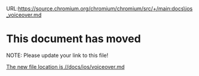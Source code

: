URL:https://source.chromium.org/chromium/chromium/src/+/main:docs\ios_voiceover.md
# This document has moved

NOTE: Please update your link to this file!

[The new file location is //docs/ios/voiceover.md](ios/voiceover.md)